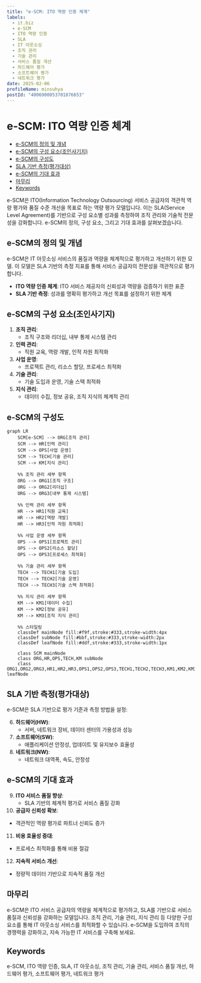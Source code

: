```yaml
---
title: "e-SCM: ITO 역량 인증 체계"
labels:
  - it.biz
  - e-SCM
  - ITO 역량 인증
  - SLA
  - IT 아웃소싱
  - 조직 관리
  - 기술 관리
  - 서비스 품질 개선
  - 하드웨어 평가
  - 소프트웨어 평가
  - 네트워크 평가
date: 2025-02-06
profileName: minsuhya
postId: "4006900053701876653"
---
```



# e-SCM: ITO 역량 인증 체계

<!-- mtoc-start -->

- [e-SCM의 정의 및 개념](#e-scm의-정의-및-개념)
- [e-SCM의 구성 요소(조인사기지)](#e-scm의-구성-요소조인사기지)
- [e-SCM의 구성도](#e-scm의-구성도)
- [SLA 기반 측정(평가대상)](#sla-기반-측정평가대상)
- [e-SCM의 기대 효과](#e-scm의-기대-효과)
- [마무리](#마무리)
- [Keywords](#keywords)

<!-- mtoc-end -->

e-SCM은 ITO(Information Technology Outsourcing) 서비스 공급자의 객관적 역량 평가와 품질 수준 개선을 목표로 하는 역량 평가 모델입니다. 이는 SLA(Service Level Agreement)를 기반으로 구성 요소별 성과를 측정하여 조직 관리와 기술적 전문성을 강화합니다. e-SCM의 정의, 구성 요소, 그리고 기대 효과를 살펴보겠습니다.

## e-SCM의 정의 및 개념

e-SCM은 IT 아웃소싱 서비스의 품질과 역량을 체계적으로 평가하고 개선하기 위한 모델. 이 모델은 SLA 기반의 측정 지표를 통해 서비스 공급자의 전문성을 객관적으로 평가합니다.

- **ITO 역량 인증 체계**: ITO 서비스 제공자의 신뢰성과 역량을 검증하기 위한 표준
- **SLA 기반 측정**: 성과를 명확히 평가하고 개선 목표를 설정하기 위한 체계

## e-SCM의 구성 요소(조인사기지)

1. **조직 관리**:
   - 조직 구조와 리더십, 내부 통제 시스템 관리
2. **인력 관리**:
   - 직원 교육, 역량 개발, 인적 자원 최적화
3. **사업 운영**:
   - 프로젝트 관리, 리소스 할당, 프로세스 최적화
4. **기술 관리**:
   - 기술 도입과 운영, 기술 스택 최적화
5. **지식 관리**:
   - 데이터 수집, 정보 공유, 조직 지식의 체계적 관리

## e-SCM의 구성도

```mermaid
graph LR
    SCM[e-SCM] --> ORG[조직 관리]
    SCM --> HR[인력 관리]
    SCM --> OPS[사업 운영]
    SCM --> TECH[기술 관리]
    SCM --> KM[지식 관리]

    %% 조직 관리 세부 항목
    ORG --> ORG1[조직 구조]
    ORG --> ORG2[리더십]
    ORG --> ORG3[내부 통제 시스템]

    %% 인력 관리 세부 항목
    HR --> HR1[직원 교육]
    HR --> HR2[역량 개발]
    HR --> HR3[인적 자원 최적화]

    %% 사업 운영 세부 항목
    OPS --> OPS1[프로젝트 관리]
    OPS --> OPS2[리소스 할당]
    OPS --> OPS3[프로세스 최적화]

    %% 기술 관리 세부 항목
    TECH --> TECH1[기술 도입]
    TECH --> TECH2[기술 운영]
    TECH --> TECH3[기술 스택 최적화]

    %% 지식 관리 세부 항목
    KM --> KM1[데이터 수집]
    KM --> KM2[정보 공유]
    KM --> KM3[조직 지식 관리]

    %% 스타일링
    classDef mainNode fill:#f9f,stroke:#333,stroke-width:4px
    classDef subNode fill:#bbf,stroke:#333,stroke-width:2px
    classDef leafNode fill:#ddf,stroke:#333,stroke-width:1px

    class SCM mainNode
    class ORG,HR,OPS,TECH,KM subNode
    class ORG1,ORG2,ORG3,HR1,HR2,HR3,OPS1,OPS2,OPS3,TECH1,TECH2,TECH3,KM1,KM2,KM3 leafNode
```

## SLA 기반 측정(평가대상)

e-SCM은 SLA 기반으로 평가 기준과 측정 방법을 설정:

6. **하드웨어(HW)**:
   - 서버, 네트워크 장비, 데이터 센터의 가용성과 성능
7. **소프트웨어(SW)**:
   - 애플리케이션 안정성, 업데이트 및 유지보수 효율성
8. **네트워크(NW)**:
   - 네트워크 대역폭, 속도, 안정성

## e-SCM의 기대 효과

9. **ITO 서비스 품질 향상**:
   - SLA 기반의 체계적 평가로 서비스 품질 강화
10. **공급자 신뢰성 확보**:
   - 객관적인 역량 평가로 파트너 신뢰도 증가
11. **비용 효율성 증대**:
   - 프로세스 최적화를 통해 비용 절감
12. **지속적 서비스 개선**:
   - 정량적 데이터 기반으로 지속적 품질 개선

## 마무리

e-SCM은 ITO 서비스 공급자의 역량을 체계적으로 평가하고, SLA를 기반으로 서비스 품질과 신뢰성을 강화하는 모델입니다. 조직 관리, 기술 관리, 지식 관리 등 다양한 구성 요소를 통해 IT 아웃소싱 서비스를 최적화할 수 있습니다. e-SCM을 도입하여 조직의 경쟁력을 강화하고, 지속 가능한 IT 서비스를 구축해 보세요.

## Keywords

e-SCM, ITO 역량 인증, SLA, IT 아웃소싱, 조직 관리, 기술 관리, 서비스 품질 개선, 하드웨어 평가, 소프트웨어 평가, 네트워크 평가